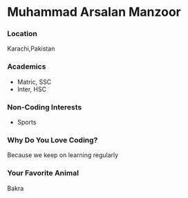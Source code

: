 # Muhammad Arsalan Manzoor

### Location
Karachi,Pakistan

### Academics
- Matric, SSC
- Inter, HSC

### Non-Coding Interests
- Sports

### Why Do You Love Coding?
Because we keep on learning regularly

### Your Favorite Animal
Bakra

